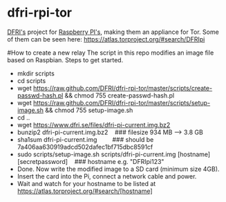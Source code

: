dfri-rpi-tor
============

[DFRI's](https://www.dfri.se/) project for [Raspberry PI's](https://www.dfri.se/projekt/tor/rpi/), making them an appliance for Tor. Some of them can be seen here: https://atlas.torproject.org/#search/DFRIpi

#How to create a new relay
The script in this repo modifies an image file based on Raspbian. Steps to get started.

* mkdir scripts
* cd scripts
* wget https://raw.github.com/DFRI/dfri-rpi-tor/master/scripts/create-passwd-hash.pl && chmod 755 create-passwd-hash.pl
* wget https://raw.github.com/DFRI/dfri-rpi-tor/master/scripts/setup-image.sh && chmod 755 setup-image.sh
* cd ..
* wget https://www.dfri.se/files/dfri-pi-current.img.bz2
* bunzip2 dfri-pi-current.img.bz2 &nbsp;&nbsp;&nbsp;### filesize 934 MB --> 3.8 GB
* sha1sum dfri-pi-current.img &nbsp;&nbsp;&nbsp;&nbsp;&nbsp;&nbsp;&nbsp;&nbsp;### should be 7a406aa630919adcd502dafec1bf715dbc8591cf
* sudo scripts/setup-image.sh scripts/dfri-pi-current.img [hostname] [secretpassword] &nbsp;&nbsp;&nbsp;### hostname e.g. "DFRIpi123"
* Done. Now write the modified image to a SD card (minimum size 4GB).
* Insert the card into the Pi, connect a network cable and power.
* Wait and watch for your hostname to be listed at https://atlas.torproject.org/#search/[hostname]
